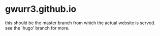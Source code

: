 # gwurr3.github.io
this should be the master branch from which the actual website is served.
see the 'hugo' branch for more.
